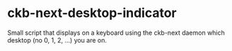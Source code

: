 # ckb-next-desktop-indicator

Small script that displays on a keyboard using the ckb-next daemon which
desktop (no 0, 1, 2, ...) you are on.
